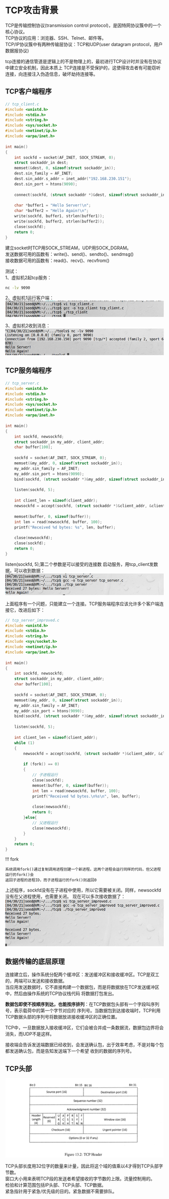 # TCP攻击背景

TCP是传输控制协议(transmission control protocol)，是因特网协议簇中的一个核心协议。  
TCP协议的应用：浏览器、SSH、Telnet、邮件等。  
TCP/IP协议簇中有两种传输层协议：TCP和UDP(user datagram protocol，用户数据报协议)

tcp连接的通信管道是逻辑上的不是物理上的，最初进行TCP设计时并没有在协议中建立安全机制，因此本质上
TCP连接是不受保护的，这使得攻击者有可能窃听连接，向连接注入伪造信息，破坏劫持连接等。

## TCP客户端程序

```c
// tcp_client.c
#include <unistd.h>
#include <stdio.h>
#include <string.h>
#include <sys/socket.h>
#include <netinet/ip.h>
#include <arpa/inet.h>

int main()
{
    int sockfd = socket(AF_INET, SOCK_STREAM, 0);
    struct sockaddr_in dest;
    memset(&dest, 0, sizeof(struct sockaddr_in));
    dest.sin_family = AF_INET;
    dest.sin_addr.s_addr = inet_addr("192.168.230.151");
    dest.sin_port = htons(9090);
    
    connect(sockfd, (struct sockaddr *)&dest, sizeof(struct sockaddr_in));
    
    char *buffer1 = "Hello Server!\n";
    char *buffer2 = "Hello Again!\n";
    write(sockfd, buffer1, strlen(buffer1));
    write(sockfd, buffer2, strlen(buffer2));
    close(sockfd);
    return 0;
}
```

建立socket时TCP用SOCK_STREAM，UDP用SOCK_DGRAM。  
发送数据可用的函数有：write()、send()、sendto()、sendmsg()  
接收数据可用的函数有：read()、recv()、recvfrom()  

测试：  
1、虚拟机2起tcp服务：
```bash
nc -lv 9090
```
2、虚拟机1运行客户端：
![tcp客户端](../img/tcp-client.png)

3、虚拟机2收到消息：
![nc收到消息](../img/tcp-nc-recv.png)

## TCP服务端程序

```c
// tcp_server.c
#include <unistd.h>
#include <stdio.h>
#include <string.h>
#include <sys/socket.h>
#include <netinet/ip.h>
#include <arpa/inet.h>

int main()
{
    int sockfd, newsockfd;
    struct sockaddr_in my_addr, client_addr;
    char buffer[100];
    
    sockfd = socket(AF_INET, SOCK_STREAM, 0);
    memset(&my_addr, 0, sizeof(struct sockaddr_in));
    my_addr.sin_family = AF_INET;
    my_addr.sin_port = htons(9090);
    bind(sockfd, (struct sockaddr *)&my_addr, sizeof(struct sockaddr_in));
    
    listen(sockfd, 5);
    
    int client_len = sizeof(client_addr);
    newsockfd = accept(sockfd, (struct sockaddr *)&client_addr, &client_len);
    
    memset(buffer, 0, sizeof(buffer));
    int len = read(newsockfd, buffer, 100);
    printf("Received %d bytes: %s", len, buffer);
    
    close(newsockfd);
    close(sockfd);
    return 0;
}
```

listen(sockfd, 5);第二个参数是可以接受的连接数 
启动服务，用tcp_client发数据，可以收到数据：
![server收数据](../img/tcp-server.png)

上面程序有一个问题，只能建立一个连接。TCP服务端程序应该允许多个客户端连接它，改进后如下：
```c
// tcp_server_improved.c
#include <unistd.h>
#include <stdio.h>
#include <string.h>
#include <sys/socket.h>
#include <netinet/ip.h>
#include <arpa/inet.h>

int main()
{
    int sockfd, newsockfd;
    struct sockaddr_in my_addr, client_addr;
    char buffer[100];
    
    sockfd = socket(AF_INET, SOCK_STREAM, 0);
    memset(&my_addr, 0, sizeof(struct sockaddr_in));
    my_addr.sin_family = AF_INET;
    my_addr.sin_port = htons(9090);
    bind(sockfd, (struct sockaddr *)&my_addr, sizeof(struct sockaddr_in));
    
    listen(sockfd, 5);
    
    int client_len = sizeof(client_addr);
    while (1)
    {
        newsockfd = accept(sockfd, (struct sockaddr *)&client_addr, &client_len);
    
        if (fork() == 0)
        {
            // 子进程运行
            close(sockfd);
            memset(buffer, 0, sizeof(buffer));
            int len = read(newsockfd, buffer, 100);
            printf("Received %d bytes.\n%s\n", len, buffer);
    
            close(newsockfd);
            return 0;
        }else{
            // 父进程运行
            close(newsockfd);
        }
    }
    return 0;
}
```

!!! fork

    系统调用fork()通过复制调用进程创建一个新进程。这两个进程会运行同样的代码，但父进程运行的fork()会
    返回子进程的进程ID，而子进程运行的fork()则返回0

上述程序，sockfd没有在子进程中使用，所以它需要被关闭。同样，newsockfd没有在父进程使用，也需要关闭。
现在可以多次接收数据了：
![tcp服务端改进](../img/tcp-server-improved.png)

## 数据传输的底层原理

连接建立后，操作系统分配两个缓冲区：发送缓冲区和接收缓冲区。TCP是双工的，两端可以发送和接收数据。  
当应用发送数据时，它不直接构建一个数据包，而是将数据放在TCP发送缓冲区中，然后由操作系统的TCP协议栈代码
将数据打包发出。  

**数据包即使不按顺序到达，也能按序排列**：在TCP数据包头部有一个字段叫序列号，表示载荷中的第一个字节对应的
序列号。当数据包到达接收端时，TCP利用TCP数据头部的序列号将数据放进接收缓冲区的正确位置。

TCP中，一旦数据放入接收缓冲区，它们会被合并成一条数据流，数据包边界将会消失，而UDP不是这样。

接收端会告诉发送端数据已经收到，会发送确认包，出于效率考虑，不是对每个包都发送确认包，而是告知发送端下一个希望
收到的数据的序列号。

## TCP头部

![tcp头部](../img/tcp-header.png)

TCP头部长度用32位字的数量来计量，因此将这个域的值乘以4才得到TCP头部字节数。  
窗口大小用来表明TCP段的发送者希望接收的字节数的上限。流量控制用的。  
检验和计算范围包括IP头部、TCP头部、TCP数据。  
紧急指针用于紧急/优先级的目的。紧急数据不需要排队。  